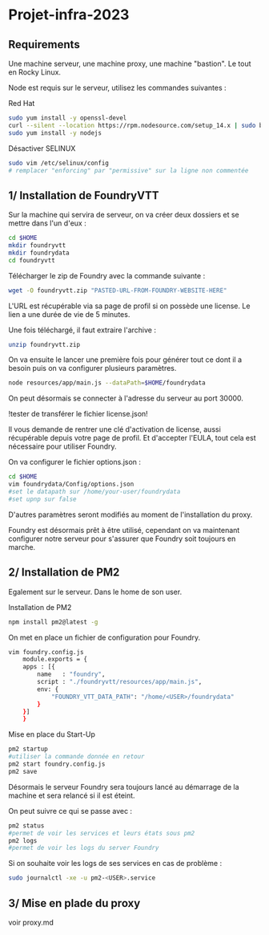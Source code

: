 # Projet-infra-2023

## Requirements

Une machine serveur, une machine proxy, une machine "bastion". Le tout en Rocky Linux.

Node est requis sur le serveur, utilisez les commandes suivantes :

Red Hat

```bash
sudo yum install -y openssl-devel
curl --silent --location https://rpm.nodesource.com/setup_14.x | sudo bash -
sudo yum install -y nodejs
```

Désactiver SELINUX

```bash
sudo vim /etc/selinux/config
# remplacer "enforcing" par "permissive" sur la ligne non commentée
```

## 1/ Installation de FoundryVTT

Sur la machine qui servira de serveur, on va créer deux dossiers et se mettre dans l'un d'eux :

```bash
cd $HOME
mkdir foundryvtt
mkdir foundrydata
cd foundryvtt
```

Télécharger le zip de Foundry avec la commande suivante :

```bash
wget -O foundryvtt.zip "PASTED-URL-FROM-FOUNDRY-WEBSITE-HERE"
```

L'URL est récupérable via sa page de profil si on possède une license. Le lien a une durée de vie de 5 minutes.

Une fois téléchargé, il faut extraire l'archive :

```bash
unzip foundryvtt.zip
```

On va ensuite le lancer une première fois pour générer tout ce dont il a besoin puis on va configurer plusieurs paramètres.

```bash
node resources/app/main.js --dataPath=$HOME/foundrydata
```

On peut désormais se connecter à l'adresse du serveur au port 30000.

!tester de transférer le fichier license.json!

Il vous demande de rentrer une clé d'activation de license, aussi récupérable depuis votre page de profil.
Et d'accepter l'EULA, tout cela est nécessaire pour utiliser Foundry.

On va configurer le fichier options.json :

```bash
cd $HOME
vim foundrydata/Config/options.json
#set le datapath sur /home/your-user/foundrydata
#set upnp sur false
```

D'autres paramètres seront modifiés au moment de l'installation du proxy.

Foundry est désormais prêt à être utilisé, cependant on va maintenant configurer notre serveur pour s'assurer que Foundry soit toujours en marche.

## 2/ Installation de PM2

Egalement sur le serveur. Dans le home de son user.

Installation de PM2

```bash
npm install pm2@latest -g
```

On met en place un fichier de configuration pour Foundry.

```bash
vim foundry.config.js
    module.exports = {
    apps : [{
        name   : "foundry",
        script : "./foundryvtt/resources/app/main.js",
        env: {
            "FOUNDRY_VTT_DATA_PATH": "/home/<USER>/foundrydata"
        }
    }]
    }
```

Mise en place du Start-Up

```bash
pm2 startup
#utiliser la commande donnée en retour
pm2 start foundry.config.js
pm2 save
```

Désormais le serveur Foundry sera toujours lancé au démarrage de la machine et sera relancé si il est éteint.

On peut suivre ce qui se passe avec :

```bash
pm2 status
#permet de voir les services et leurs états sous pm2
pm2 logs
#permet de voir les logs du server Foundry
```

Si on souhaite voir les logs de ses services en cas de problème :

```bash
sudo journalctl -xe -u pm2-<USER>.service
```

## 3/ Mise en plade du proxy

voir proxy.md